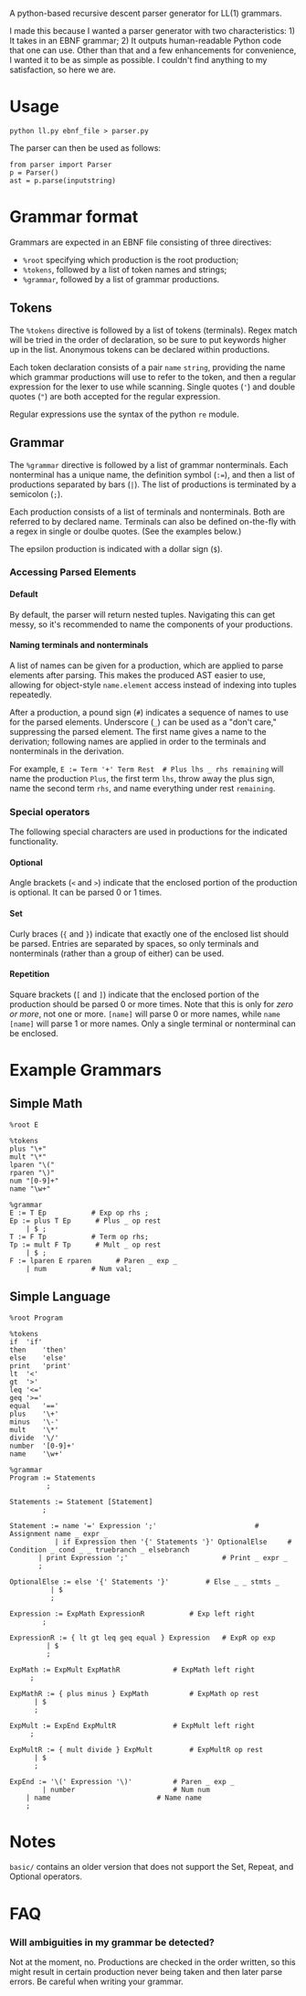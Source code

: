 
A python-based recursive descent parser generator for LL(1) grammars.

I made this because I wanted a parser generator with two characteristics: 1) It takes in an EBNF grammar; 2) It outputs human-readable Python code that one can use. Other than that and a few enhancements for convenience, I wanted it to be as simple as possible. I couldn't find anything to my satisfaction, so here we are.


# Usage

`python ll.py ebnf_file > parser.py`

The parser can then be used as follows:

```
from parser import Parser
p = Parser()
ast = p.parse(inputstring)
```

# Grammar format
Grammars are expected in an EBNF file consisting of three directives:
* `%root` specifying which production is the root production;
* `%tokens`, followed by a list of token names and strings;
* `%grammar`, followed by a list of grammar productions.


## Tokens

The `%tokens` directive is followed by a list of tokens (terminals). Regex match will be tried in the order of declaration, so be sure to put keywords higher up in the list. Anonymous tokens can be declared within productions.

Each token declaration consists of a pair `name` `string`, providing the name which grammar productions will use to refer to the token, and then a regular expression for the lexer to use while scanning. Single quotes (`'`) and double quotes (`"`) are both accepted for the regular expression.

Regular expressions use the syntax of the python `re` module.


## Grammar

The `%grammar` directive is followed by a list of grammar nonterminals. Each nonterminal has a unique name, the definition symbol (`:=`), and then a list of productions separated by bars (`|`). The list of productions is terminated by a semicolon (`;`).

Each production consists of a list of terminals and nonterminals. Both are referred to by declared name. Terminals can also be defined on-the-fly with a regex in single or doulbe quotes. (See the examples below.)

The epsilon production is indicated with a dollar sign (`$`).

### Accessing Parsed Elements

#### Default

By default, the parser will return nested tuples. Navigating this can get messy, so it's recommended to name the components of your productions.

#### Naming terminals and nonterminals

A list of names can be given for a production, which are applied to parse elements after parsing. This makes the produced AST easier to use, allowing for object-style `name.element` access instead of indexing into tuples repeatedly.

After a production, a pound sign (`#`) indicates a sequence of names to use for the parsed elements. Underscore (`_`) can be used as a "don't care," suppressing the parsed element. The first name gives a name to the derivation; following names are applied in order to the terminals and nonterminals in the derivation.

For example,
`E := Term '+' Term Rest  # Plus lhs _ rhs remaining`
will name the production `Plus`, the first term `lhs`, throw away the plus sign, name the second term `rhs`, and name everything under rest `remaining`.

### Special operators

The following special characters are used in productions for the indicated functionality.

#### Optional

Angle brackets (`<` and `>`) indicate that the enclosed portion of the production is optional. It can be parsed 0 or 1 times.

#### Set

Curly braces (`{` and `}`) indicate that exactly one of the enclosed list should be parsed. Entries are separated by spaces, so only terminals and nonterminals (rather than a group of either) can be used.

#### Repetition

Square brackets (`[` and `]`) indicate that the enclosed portion of the production should be parsed 0 or more times. Note that this is only for *zero or more*, not one or more. `[name]` will parse 0 or more names, while `name [name]` will parse 1 or more names. Only a single terminal or nonterminal can be enclosed.


# Example Grammars

## Simple Math

```
%root E

%tokens
plus "\+"
mult "\*"
lparen "\("
rparen "\)"
num "[0-9]+"
name "\w+"

%grammar
E := T Ep           # Exp op rhs ;
Ep := plus T Ep      # Plus _ op rest
    | $ ;
T := F Tp           # Term op rhs;
Tp := mult F Tp      # Mult _ op rest
    | $ ;
F := lparen E rparen      # Paren _ exp _
    | num           # Num val;
```

## Simple Language
```
%root Program

%tokens
if	'if'
then	'then'
else	'else'
print	'print'
lt	'<'
gt	'>'
leq	'<='
geq	'>='
equal	'=='
plus	'\+'
minus	'\-'
mult	'\*'
divide	'\/'
number	'[0-9]+'
name	'\w+'

%grammar
Program := Statements
     	 ;

Statements := Statement [Statement]
	    ;

Statement := name '=' Expression ';'			            # Assignment name _ expr _
    	   | if Expression then '{' Statements '}' OptionalElse     # Condition _ cond _ _ truebranch _ elsebranch
	   | print Expression ';'   		  		    # Print _ expr _
	   ;

OptionalElse := else '{' Statements '}'			# Else _ _ stmts _
	      | $
	      ;

Expression := ExpMath ExpressionR			# Exp left right
	    ;

ExpressionR := { lt gt leq geq equal } Expression	# ExpR op exp
	     | $
	     ;

ExpMath := ExpMult ExpMathR				# ExpMath left right
	 ;

ExpMathR := { plus minus } ExpMath			# ExpMath op rest
	  | $
	  ;

ExpMult := ExpEnd ExpMultR				# ExpMult left right
	 ;

ExpMultR := { mult divide } ExpMult			# ExpMultR op rest
	  | $
	  ;

ExpEnd := '\(' Expression '\)'          # Paren _ exp _
        | number                        # Num num
	| name                          # Name name
	;
```


# Notes

`basic/` contains an older version that does not support the Set, Repeat, and Optional operators.


# FAQ

### Will ambiguities in my grammar be detected?
Not at the moment, no. Productions are checked in the order written, so this might result in certain production never being taken and then later parse errors. Be careful when writing your grammar.

